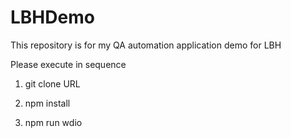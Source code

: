 # LBHDemo
This repository is for my QA automation application demo for LBH


Please execute in sequence

1. git clone URL
2. npm install

3. npm run wdio
